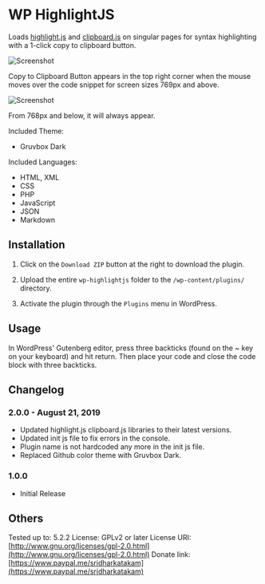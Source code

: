 # WP HighlightJS #

Loads [highlight.js](https://highlightjs.org/) and [clipboard.js](https://clipboardjs.com/) on singular pages for syntax highlighting with a 1-click copy to clipboard button.

![Screenshot](https://d.pr/i/abb4xb+ "Screenshot")

Copy to Clipboard Button appears in the top right corner when the mouse moves over the code snippet for screen sizes 769px and above.

![Screenshot](https://d.pr/i/u6MPQm+ "Screenshot")

From 768px and below, it will always appear.

Included Theme:

* Gruvbox Dark

Included Languages:

* HTML, XML
* CSS
* PHP
* JavaScript
* JSON
* Markdown

## Installation ##

1) Click on the `Download ZIP` button at the right to download the plugin.

2) Upload the entire `wp-highlightjs` folder to the `/wp-content/plugins/` directory.

3) Activate the plugin through the `Plugins` menu in WordPress.

## Usage ##

In WordPress' Gutenberg editor, press three backticks (found on the ~ key on your keyboard) and hit return. Then place your code and close the code block with three backticks.

## Changelog ##

### 2.0.0 - August 21, 2019 ###
* Updated highlight.js clipboard.js libraries to their latest versions.
* Updated init js file to fix errors in the console.
* Plugin name is not hardcoded any more in the init js file.
* Replaced Github color theme with Gruvbox Dark.

### 1.0.0 ###
* Initial Release

## Others ##

Tested up to: 5.2.2
License: GPLv2 or later
License URI: [http://www.gnu.org/licenses/gpl-2.0.html](http://www.gnu.org/licenses/gpl-2.0.html)
Donate link: [https://www.paypal.me/sridharkatakam](https://www.paypal.me/sridharkatakam)
